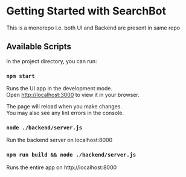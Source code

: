 # Getting Started with SearchBot

This is a monorepo i.e. both UI and Backend are present in same repo

## Available Scripts

In the project directory, you can run:

### `npm start`

Runs the UI app in the development mode.\
Open [http://localhost:3000](http://localhost:3000) to view it in your browser.

The page will reload when you make changes.\
You may also see any lint errors in the console.

### `node ./backend/server.js`

Run the backend server on localhost:8000

### `npm run build && node ./backend/server.js`

Runs the entire app on http://localhost:8000